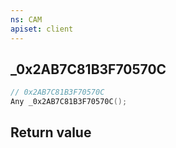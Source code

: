 ```yaml
---
ns: CAM
apiset: client
---
```

## _0x2AB7C81B3F70570C

```c
// 0x2AB7C81B3F70570C
Any _0x2AB7C81B3F70570C();
```



## Return value

